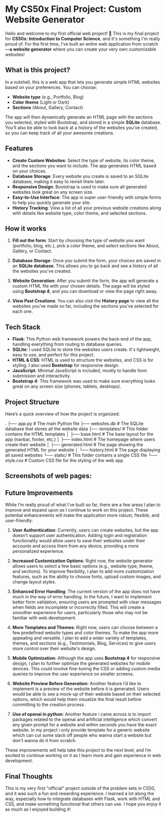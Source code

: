 # My CS50x Final Project: Custom Website Generator

Hello and welcome to my first official web project! 🎉 This is my final project for **CS50x: Introduction to Computer Science**, and it's something I'm really proud of. For the first time, I’ve built an entire web application from scratch—**a website generator** where you can create your very own customizable websites!

## What is this project?

In a nutshell, this is a web app that lets you generate simple HTML websites based on your preferences. You can choose:
- **Website type** (e.g., Portfolio, Blog)
- **Color theme** (Light or Dark)
- **Sections** (About, Gallery, Contact)

The app will then dynamically generate an HTML page with the sections you selected, styled with Bootstrap, and stored in a simple **SQLite** database. You’ll also be able to look back at a history of the websites you’ve created, so you can keep track of all your awesome creations.

## Features

- **Create Custom Websites**: Select the type of website, its color theme, and the sections you want to include. The app generates HTML based on your choices.
- **Database Storage**: Every website you create is saved to an SQLite database, making it easy to revisit them later.
- **Responsive Design**: Bootstrap is used to make sure all generated websites look great on any screen size.
- **Easy-to-Use Interface**: The app is super user-friendly with simple forms to help you quickly generate your site.
- **History Tracking**: View a list of all your previous website creations along with details like website type, color theme, and selected sections.

## How it works

1. **Fill out the form**: Start by choosing the type of website you want (portfolio, blog, etc.), pick a color theme, and select sections like About, Gallery, or Contact.

2. **Database Storage**: Once you submit the form, your choices are saved in an **SQLite database**. This allows you to go back and see a history of all the websites you've created.

3. **Website Generation**: After you submit the form, the app will generate a custom HTML file with your chosen details. The page will be styled using **Bootstrap 4**, and you can download or view the page right away.

4. **View Past Creations**: You can also visit the **History page** to view all the websites you’ve made so far, including the sections you’ve selected for each one.

## Tech Stack

- **Flask**: This Python web framework powers the back-end of the app, handling everything from routing to database queries.
- **SQLite**: I used SQLite to store the websites users create. It's lightweight, easy to use, and perfect for this project.
- **HTML & CSS**: HTML is used to structure the websites, and CSS is for styling. I also used **Bootstrap** for responsive design.
- **JavaScript**: Minimal JavaScript is included, mostly to handle form submission and interactivity.
- **Bootstrap 4**: This framework was used to make sure everything looks great on any screen size (phones, tablets, desktops).

## Project Structure

Here’s a quick overview of how the project is organized:

.
├── app.py                  # The main Python file
├── websites.db             # The SQLite database that stores all the website data
├── templates/              # This folder contains the HTML templates
│   ├── base.html           # The base layout for the app (navbar, footer, etc.)
│   ├── index.html          # The homepage where users create their website
│   ├── generated.html      # The page showing the generated HTML for your website
│   └── history.html        # The page displaying all saved websites
└── static/                 # This folder contains a single CSS file
    └── style.css           # Custom CSS file for the styling of the web app


## Screenshots of web pages:



## Future Improvements

While I’m really proud of what I’ve built so far, there are a few areas I plan to improve and expand upon as I continue to work on this project. These potential enhancements will make the application more robust, flexible, and user-friendly:

1. **User Authentication**:
   Currently, users can create websites, but the app doesn’t support user authentication. Adding login and registration functionality would allow users to save their websites under their accounts and access them from any device, providing a more personalized experience.

2. **Increased Customization Options**:
   Right now, the website generator allows users to select a few basic options (e.g., website type, theme, and sections). To improve flexibility, I plan to add more customization features, such as the ability to choose fonts, upload custom images, and change layout styles.

3. **Enhanced Error Handling**:
   The current version of the app does not have much in the way of error handling. In the future, I want to implement better form validation, ensuring users are prompted with clear messages when fields are incomplete or incorrectly filled. This will create a smoother experience for users, particularly those who may not be familiar with web development.

4. **More Templates and Themes**:
   Right now, users can choose between a few predefined website types and color themes. To make the app more appealing and versatile, I plan to add a wider variety of templates, themes, and sections (e.g., Testimonials, Blog, Services) to give users more control over their website's design.

5. **Mobile Optimization**:
   Although the app uses **Bootstrap 4** for responsive design, I plan to further optimize the generated websites for mobile devices. This could involve fine-tuning the CSS or adding custom media queries to improve the user experience on smaller screens.

6. **Website Preview Before Generation**:
   Another feature I’d like to implement is a preview of the website before it is generated. Users would be able to see a mock-up of their website based on their selected options, which would help them visualize the final result before committing to the creation process.

7. **Use of openai in python**:
    Another feature i came across is to import packages related to the openai and artificial intelligence which convert any given prompt for a website and within seconds you have the exact website.
    In my project i only provide template for a generic website which can cut some slack off people who wanna start a website but don't wanna do it from scratch.

These improvements will help take this project to the next level, and I’m excited to continue working on it as I learn more and gain experience in web development.

## Final Thoughts
This is my very first "official" project outside of the problem sets in CS50, and it was such a fun and rewarding experience. I learned a lot along the way, especially how to integrate databases with Flask, work with HTML and CSS, and make something functional that others can use. I hope you enjoy it as much as I enjoyed building it!
